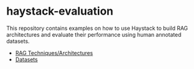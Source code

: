 # haystack-evaluation

This repository contains examples on how to use Haystack to build RAG architectures and evaluate their performance using human annotated datasets.

- [RAG Techniques/Architectures](evaluations/architectures/README.md)
- [Datasets](datasets/README.md)
